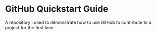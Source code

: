 # GitHub Quickstart Guide

A repository I used to demonstrate how to use GitHub to contribute to a project for the first time.
